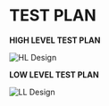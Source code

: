 # TEST PLAN

**HIGH LEVEL TEST PLAN**

![HL Design](https://user-images.githubusercontent.com/98836479/153413374-614bf39c-bda1-4194-aeb7-5b6e216bd2fc.PNG)

**LOW LEVEL TEST PLAN**

![LL Design](https://user-images.githubusercontent.com/98836479/153413475-615ec9a2-cbdc-4e76-ad72-b1b981f9d26c.PNG)

